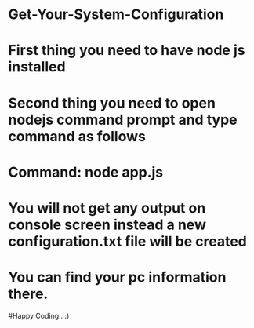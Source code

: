 # Get-Your-System-Configuration
# First thing you need to have node js installed
# Second thing you need to open nodejs command prompt and type command as follows
# Command: node app.js
# You will not get any output on console screen instead a new configuration.txt file will be created 
# You can find your pc information there.
#Happy Coding.. :)
